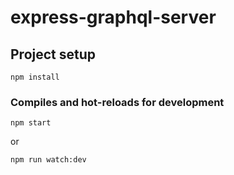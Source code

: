 # express-graphql-server

## Project setup
```
npm install
```

### Compiles and hot-reloads for development
```
npm start
```
or
```
npm run watch:dev
```
